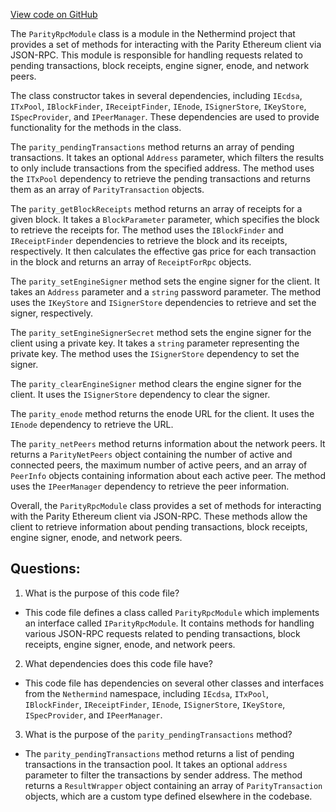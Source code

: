 [View code on GitHub](https://github.com/NethermindEth/nethermind/src/Nethermind/Nethermind.JsonRpc/Modules/Parity/ParityRpcModule.cs)

The `ParityRpcModule` class is a module in the Nethermind project that provides a set of methods for interacting with the Parity Ethereum client via JSON-RPC. This module is responsible for handling requests related to pending transactions, block receipts, engine signer, enode, and network peers.

The class constructor takes in several dependencies, including `IEcdsa`, `ITxPool`, `IBlockFinder`, `IReceiptFinder`, `IEnode`, `ISignerStore`, `IKeyStore`, `ISpecProvider`, and `IPeerManager`. These dependencies are used to provide functionality for the methods in the class.

The `parity_pendingTransactions` method returns an array of pending transactions. It takes an optional `Address` parameter, which filters the results to only include transactions from the specified address. The method uses the `ITxPool` dependency to retrieve the pending transactions and returns them as an array of `ParityTransaction` objects.

The `parity_getBlockReceipts` method returns an array of receipts for a given block. It takes a `BlockParameter` parameter, which specifies the block to retrieve the receipts for. The method uses the `IBlockFinder` and `IReceiptFinder` dependencies to retrieve the block and its receipts, respectively. It then calculates the effective gas price for each transaction in the block and returns an array of `ReceiptForRpc` objects.

The `parity_setEngineSigner` method sets the engine signer for the client. It takes an `Address` parameter and a `string` password parameter. The method uses the `IKeyStore` and `ISignerStore` dependencies to retrieve and set the signer, respectively.

The `parity_setEngineSignerSecret` method sets the engine signer for the client using a private key. It takes a `string` parameter representing the private key. The method uses the `ISignerStore` dependency to set the signer.

The `parity_clearEngineSigner` method clears the engine signer for the client. It uses the `ISignerStore` dependency to clear the signer.

The `parity_enode` method returns the enode URL for the client. It uses the `IEnode` dependency to retrieve the URL.

The `parity_netPeers` method returns information about the network peers. It returns a `ParityNetPeers` object containing the number of active and connected peers, the maximum number of active peers, and an array of `PeerInfo` objects containing information about each active peer. The method uses the `IPeerManager` dependency to retrieve the peer information.

Overall, the `ParityRpcModule` class provides a set of methods for interacting with the Parity Ethereum client via JSON-RPC. These methods allow the client to retrieve information about pending transactions, block receipts, engine signer, enode, and network peers.
## Questions: 
 1. What is the purpose of this code file?
- This code file defines a class called `ParityRpcModule` which implements an interface called `IParityRpcModule`. It contains methods for handling various JSON-RPC requests related to pending transactions, block receipts, engine signer, enode, and network peers.

2. What dependencies does this code file have?
- This code file has dependencies on several other classes and interfaces from the `Nethermind` namespace, including `IEcdsa`, `ITxPool`, `IBlockFinder`, `IReceiptFinder`, `IEnode`, `ISignerStore`, `IKeyStore`, `ISpecProvider`, and `IPeerManager`.

3. What is the purpose of the `parity_pendingTransactions` method?
- The `parity_pendingTransactions` method returns a list of pending transactions in the transaction pool. It takes an optional `address` parameter to filter the transactions by sender address. The method returns a `ResultWrapper` object containing an array of `ParityTransaction` objects, which are a custom type defined elsewhere in the codebase.